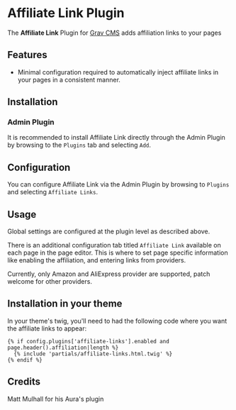 # Affiliate Link Plugin

The **Affiliate Link** Plugin for [Grav CMS](https://github.com/getgrav/grav) adds affiliation links to your pages


## Features

* Minimal configuration required to automatically inject affiliate links in your pages in a consistent manner.

## Installation

### Admin Plugin

It is recommended to install Affiliate Link directly through the Admin Plugin by browsing to the `Plugins` tab and selecting `Add`.


## Configuration

You can configure Affiliate Link via the Admin Plugin by browsing to `Plugins` and selecting `Affiliate Links`.


## Usage

Global settings are configured at the plugin level as described above. 

There is an additional configuration tab titled `Affiliate Link` available on each page in the page editor. This is where to set page specific information like enabling the affiliation, and entering links from providers.

Currently, only Amazon and AliExpress provider are supported, patch welcome for other providers.

## Installation in your theme
In your theme's twig, you'll need to had the following code where you want the affiliate links to appear:
```
{% if config.plugins['affiliate-links'].enabled and page.header().affiliation|length %}
  {% include 'partials/affiliate-links.html.twig' %}
{% endif %}
``` 

## Credits

Matt Mulhall for his Aura's plugin
